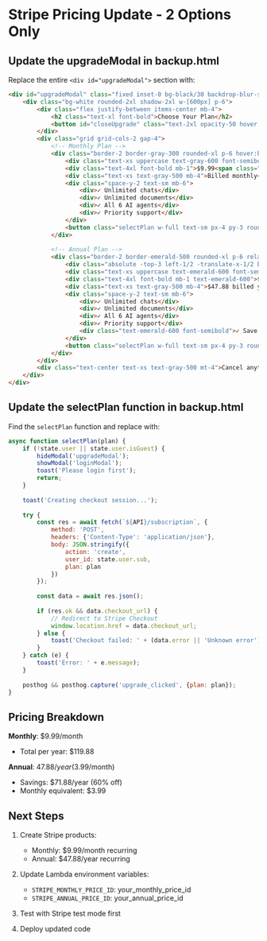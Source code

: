 # Stripe Pricing Update - 2 Options Only

## Update the upgradeModal in backup.html

Replace the entire `<div id="upgradeModal">` section with:

```html
<div id="upgradeModal" class="fixed inset-0 bg-black/30 backdrop-blur-sm hidden items-center justify-center" style="z-index: 100;">
    <div class="bg-white rounded-2xl shadow-2xl w-[600px] p-6">
        <div class="flex justify-between items-center mb-4">
            <h2 class="text-xl font-bold">Choose Your Plan</h2>
            <button id="closeUpgrade" class="text-2xl opacity-50 hover:opacity-100">×</button>
        </div>
        <div class="grid grid-cols-2 gap-4">
            <!-- Monthly Plan -->
            <div class="border-2 border-gray-300 rounded-xl p-6 hover:border-emerald-500 transition">
                <div class="text-xs uppercase text-gray-600 font-semibold mb-2">Monthly</div>
                <div class="text-4xl font-bold mb-1">$9.99<span class="text-sm text-gray-500">/mo</span></div>
                <div class="text-xs text-gray-500 mb-4">Billed monthly</div>
                <div class="space-y-2 text-sm mb-6">
                    <div>✓ Unlimited chats</div>
                    <div>✓ Unlimited documents</div>
                    <div>✓ All 6 AI agents</div>
                    <div>✓ Priority support</div>
                </div>
                <button class="selectPlan w-full text-sm px-4 py-3 rounded-lg bg-gradient-to-r from-emerald-500 to-cyan-500 text-white hover:opacity-90 font-semibold" data-plan="monthly">Get Started</button>
            </div>
            
            <!-- Annual Plan -->
            <div class="border-2 border-emerald-500 rounded-xl p-6 relative bg-gradient-to-br from-emerald-50 to-cyan-50">
                <div class="absolute -top-3 left-1/2 -translate-x-1/2 bg-gradient-to-r from-emerald-500 to-cyan-500 text-white text-xs px-3 py-1 rounded-full font-bold">60% OFF</div>
                <div class="text-xs uppercase text-emerald-600 font-semibold mb-2">Annual</div>
                <div class="text-4xl font-bold mb-1 text-emerald-600">$3.99<span class="text-sm text-gray-500">/mo</span></div>
                <div class="text-xs text-gray-500 mb-4">$47.88 billed yearly</div>
                <div class="space-y-2 text-sm mb-6">
                    <div>✓ Unlimited chats</div>
                    <div>✓ Unlimited documents</div>
                    <div>✓ All 6 AI agents</div>
                    <div>✓ Priority support</div>
                    <div class="text-emerald-600 font-semibold">✓ Save $71.88/year</div>
                </div>
                <button class="selectPlan w-full text-sm px-4 py-3 rounded-lg bg-gradient-to-r from-emerald-500 to-cyan-500 text-white hover:opacity-90 font-semibold shadow-lg" data-plan="annual">Get Started</button>
            </div>
        </div>
        <div class="text-center text-xs text-gray-500 mt-4">Cancel anytime • Secure payment via Stripe</div>
    </div>
</div>
```

## Update the selectPlan function in backup.html

Find the `selectPlan` function and replace with:

```javascript
async function selectPlan(plan) {
    if (!state.user || state.user.isGuest) {
        hideModal('upgradeModal');
        showModal('loginModal');
        toast('Please login first');
        return;
    }
    
    toast('Creating checkout session...');
    
    try {
        const res = await fetch(`${API}/subscription`, {
            method: 'POST',
            headers: {'Content-Type': 'application/json'},
            body: JSON.stringify({
                action: 'create',
                user_id: state.user.sub,
                plan: plan
            })
        });
        
        const data = await res.json();
        
        if (res.ok && data.checkout_url) {
            // Redirect to Stripe Checkout
            window.location.href = data.checkout_url;
        } else {
            toast('Checkout failed: ' + (data.error || 'Unknown error'));
        }
    } catch (e) {
        toast('Error: ' + e.message);
    }
    
    posthog && posthog.capture('upgrade_clicked', {plan: plan});
}
```

## Pricing Breakdown

**Monthly**: $9.99/month
- Total per year: $119.88

**Annual**: $47.88/year ($3.99/month)
- Savings: $71.88/year (60% off)
- Monthly equivalent: $3.99

## Next Steps

1. Create Stripe products:
   - Monthly: $9.99/month recurring
   - Annual: $47.88/year recurring

2. Update Lambda environment variables:
   - `STRIPE_MONTHLY_PRICE_ID`: your_monthly_price_id
   - `STRIPE_ANNUAL_PRICE_ID`: your_annual_price_id

3. Test with Stripe test mode first

4. Deploy updated code
